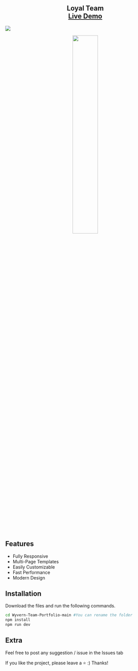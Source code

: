 <h2 align="center">
  Loyal Team<br/>
  <a href="https://wyvernteam.com" target="_blank">Live Demo</a>
</h2>

![](https://raw.githubusercontent.com/GamerRaven/Wyvern-Team-Portfolio/main/README/desktop.png)

<div align="center">
<img src="https://raw.githubusercontent.com/GamerRaven/Wyvern-Team-Portfolio/main/README/tablet-view.png"  width="40%">
</div>

## Features
- Fully Responsive 
- Multi-Page Templates
- Easily Customizable
- Fast Performance
- Modern Design

## Installation 
Download the files and run the following commands.
```bash
cd Wyvern-Team-Portfolio-main #You can rename the folder
npm install
npm run dev
```

## Extra
Feel free to post any suggestion / issue in the Issues tab

If you like the project, please leave a ⭐ :) Thanks!
